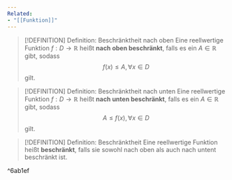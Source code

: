 ```yaml
---
Related:
- "[[Funktion]]"
---
```


> [!DEFINITION] Definition: Beschränktheit nach oben
> Eine reellwertige Funktion $f: D \to \mathbb{R}$ heißt **nach oben beschränkt**, falls es ein $A \in \mathbb{R}$ gibt, sodass
> $$f(x) \le A, \forall x \in D$$
> gilt.


> [!DEFINITION] Definition: Beschränktheit nach unten
> Eine reellwertige Funktion $f: D \to \mathbb{R}$ heißt **nach unten beschränkt**, falls es ein $A \in \mathbb{R}$ gibt, sodass
> $$A \le f(x), \forall x \in D$$
> gilt.

> [!DEFINITION] Definition: Beschränktheit
> Eine reellwertige Funktion heißt **beschränkt**, falls sie sowohl nach oben als auch nach untent beschränkt ist.

^6ab1ef
